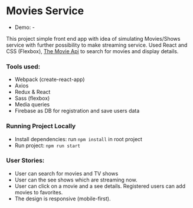# Movies Service

- Demo: -

This project simple front end app with idea of simulating Movies/Shows service with further possibility to make streaming service. Used React and CSS (Flexbox), [The Movie Api](https://www.tvmaze.com/api) to search for movies and display details.

### Tools used:
- Webpack (create-react-app)
- Axios
- Redux & React
- Sass (flexbox)
- Media queries
- Firebase as DB for registration and save users data

### Running Project Locally
- Install dependencies: run `npm install` in root project
- Run project: `npm run start`

### User Stories:

- User can search for movies and TV shows
- User can the see shows which are streaming now.
- User can click on a movie and a see details. Registered users can add movies to favorites.
- The design is responsive (mobile-first).
